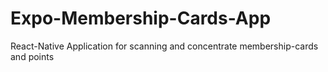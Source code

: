 # Expo-Membership-Cards-App
React-Native Application for scanning and concentrate membership-cards and points  
